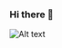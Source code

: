 ### Hi there 👋


<img src="https://profile-control.vercel.app/api/top-langs/?username=devhoodit&theme=dracula&langs_count=10&exclude_repo=profile-control&hide=ipynb" alt="Alt text" title="Most Used Languages">

